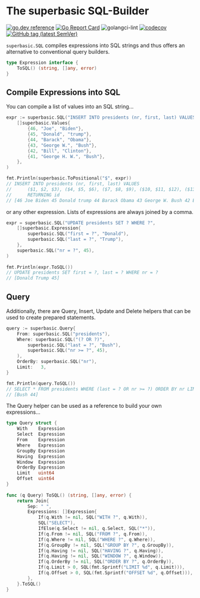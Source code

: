 # The superbasic SQL-Builder

[![go.dev reference](https://img.shields.io/badge/go.dev-reference-007d9c?logo=go&logoColor=white)](https://pkg.go.dev/github.com/wroge/superbasic)
[![Go Report Card](https://goreportcard.com/badge/github.com/wroge/superbasic)](https://goreportcard.com/report/github.com/wroge/superbasic)
![golangci-lint](https://github.com/wroge/superbasic/workflows/golangci-lint/badge.svg)
[![codecov](https://codecov.io/gh/wroge/superbasic/branch/main/graph/badge.svg?token=SBSedMOGHR)](https://codecov.io/gh/wroge/superbasic)
[![GitHub tag (latest SemVer)](https://img.shields.io/github/tag/wroge/superbasic.svg?style=social)](https://github.com/wroge/superbasic/tags)

```superbasic.SQL``` compiles expressions into SQL strings and thus offers an alternative to conventional query builders.

```go
type Expression interface { 
    ToSQL() (string, []any, error) 
}
```

## Compile Expressions into SQL

You can compile a list of values into an SQL string...

```go
expr := superbasic.SQL("INSERT INTO presidents (nr, first, last) VALUES ? RETURNING id", 
    []superbasic.Values{ 
        {46, "Joe", "Biden"}, 
        {45, "Donald", "trump"}, 
        {44, "Barack", "Obama"}, 
        {43, "George W.", "Bush"}, 
        {42, "Bill", "Clinton"}, 
        {41, "George H. W.", "Bush"}, 
    }, 
) 

fmt.Println(superbasic.ToPositional("$", expr)) 
// INSERT INTO presidents (nr, first, last) VALUES 
// 		($1, $2, $3), ($4, $5, $6), ($7, $8, $9), ($10, $11, $12), ($13, $14, $15), ($16, $17, $18) 
//		RETURNING id 
// [46 Joe Biden 45 Donald trump 44 Barack Obama 43 George W. Bush 42 Bill Clinton 41 George H. W. Bush] 
```

or any other expression. Lists of expressions are always joined by a comma.

```go
expr = superbasic.SQL("UPDATE presidents SET ? WHERE ?", 
 	[]superbasic.Expression{ 
 		superbasic.SQL("first = ?", "Donald"), 
 		superbasic.SQL("last = ?", "Trump"), 
 	}, 
 	superbasic.SQL("nr = ?", 45), 
) 
  
fmt.Println(expr.ToSQL()) 
// UPDATE presidents SET first = ?, last = ? WHERE nr = ? 
// [Donald Trump 45] 
```

## Query

Additionally, there are Query, Insert, Update and Delete helpers that can be used to create prepared statements.

```go
query := superbasic.Query{ 
 	From: superbasic.SQL("presidents"), 
 	Where: superbasic.SQL("(? OR ?)", 
 		superbasic.SQL("last = ?", "Bush"), 
 		superbasic.SQL("nr >= ?", 45), 
 	), 
 	OrderBy: superbasic.SQL("nr"), 
 	Limit:   3, 
} 

fmt.Println(query.ToSQL()) 
// SELECT * FROM presidents WHERE (last = ? OR nr >= ?) ORDER BY nr LIMIT 3 
// [Bush 44] 
```

The Query helper can be used as a reference to build your own expressions...

```go
type Query struct { 
 	With    Expression 
 	Select  Expression 
 	From    Expression 
 	Where   Expression 
 	GroupBy Expression 
 	Having  Expression 
 	Window  Expression 
 	OrderBy Expression 
 	Limit   uint64 
 	Offset  uint64 
} 
  
func (q Query) ToSQL() (string, []any, error) { 
    return Join{ 
        Sep: " ", 
        Expressions: []Expression{ 
            If(q.With != nil, SQL("WITH ?", q.With)), 
            SQL("SELECT"), 
            IfElse(q.Select != nil, q.Select, SQL("*")), 
            If(q.From != nil, SQL("FROM ?", q.From)), 
            If(q.Where != nil, SQL("WHERE ?", q.Where)), 
            If(q.GroupBy != nil, SQL("GROUP BY ?", q.GroupBy)), 
            If(q.Having != nil, SQL("HAVING ?", q.Having)), 
            If(q.Having != nil, SQL("WINDOW ?", q.Window)), 
            If(q.OrderBy != nil, SQL("ORDER BY ?", q.OrderBy)), 
            If(q.Limit > 0, SQL(fmt.Sprintf("LIMIT %d", q.Limit))), 
            If(q.Offset > 0, SQL(fmt.Sprintf("OFFSET %d", q.Offset))), 
        }, 
    }.ToSQL() 
} 
```
